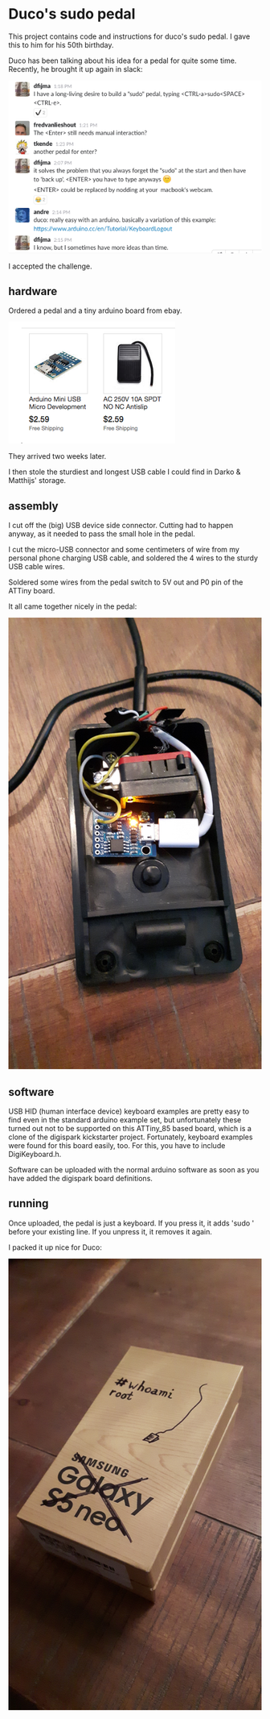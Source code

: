 # Duco's sudo pedal

This project contains code and instructions for duco's sudo pedal. I gave this to him for his 50th birthday.

Duco has been talking about his idea for a pedal for quite some time. Recently, he brought it up again in slack:

![slack screenshot](images/slack-screenshot.png)

I accepted the challenge.

## hardware

Ordered a pedal and a tiny arduino board from ebay.

![ebay screenshot](images/ebay.png)

They arrived two weeks later. 

I then stole the sturdiest and longest USB cable I could find in Darko & Matthijs' storage.

## assembly

I cut off the (big) USB device side connector. Cutting had to happen anyway, as it needed to pass the small hole in the pedal. 

I cut the micro-USB connector and some centimeters of wire from my personal phone charging USB cable, and soldered the 4 wires to the sturdy USB cable wires.

Soldered some wires from the pedal switch to 5V out and P0 pin of the ATTiny board.

It all came together nicely in the pedal:

![open pedal](images/20170510_201942.jpg)

## software

USB HID (human interface device) keyboard examples are pretty easy to find even in the standard arduino example set, but unfortunately these turned out not to be supported on this ATTiny_85 based board, which is a clone of the digispark kickstarter project. Fortunately, keyboard examples were found for this board easily, too. For this, you have to include DigiKeyboard.h.	

Software can be uploaded with the normal arduino software as soon as you have added the digispark board definitions.

## running

Once uploaded, the pedal is just a keyboard. If you press it, it adds 'sudo ' before your existing line. If you unpress it, it removes it again.

 I packed it up nice for Duco:
 
 ![packed](images/20170510_215753.jpg)
 
 

